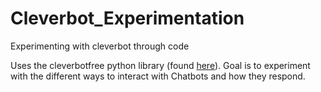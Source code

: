 # Cleverbot_Experimentation
Experimenting with cleverbot through code

Uses the cleverbotfree python library (found [here](https://github.com/plasticuproject/cleverbotfree)).
Goal is to experiment with the different ways to interact with Chatbots and how they respond.
